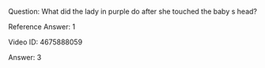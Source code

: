 Question: What did the lady in purple do after she touched the baby s head?

Reference Answer: 1

Video ID: 4675888059

Answer: 3

